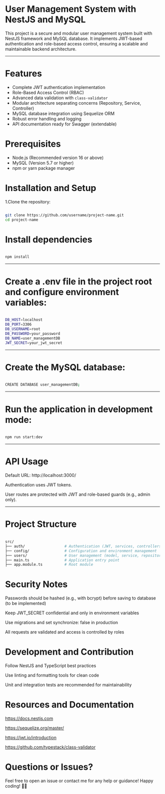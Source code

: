 
# User Management System with NestJS and MySQL

This project is a secure and modular user management system built with NestJS framework and MySQL database. It implements JWT-based authentication and role-based access control, ensuring a scalable and maintainable backend architecture.

---

# Features

- Complete JWT authentication implementation  
- Role-Based Access Control (RBAC)  
- Advanced data validation with `class-validator`  
- Modular architecture separating concerns (Repository, Service, Controller)  
- MySQL database integration using Sequelize ORM  
- Robust error handling and logging  
- API documentation ready for Swagger (extendable)  



# Prerequisites

- Node.js (Recommended version 16 or above)  
- MySQL (Version 5.7 or higher)  
- npm or yarn package manager  



# Installation and Setup

1.Clone the repository:  

   ```bash

   git clone https://github.com/username/project-name.git
   cd project-name
  ````



# Install dependencies

```bash

npm install

```
---

# Create a .env file in the project root and configure environment variables:


```bash

DB_HOST=localhost
DB_PORT=3306
DB_USERNAME=root
DB_PASSWORD=your_password
DB_NAME=user_managementDB
JWT_SECRET=your_jwt_secret

```
---

# Create the MySQL database:


```bash

CREATE DATABASE user_managementDB;

```

---


# Run the application in development mode:


```bash

npm run start:dev

```

---

# API Usage

Default URL: http://localhost:3000/

Authentication uses JWT tokens.

User routes are protected with JWT and role-based guards (e.g., admin only).

---

# Project Structure

```bash

src/
├── auth/                  # Authentication (JWT, services, controllers)
├── config/                # Configuration and environment management
├── users/                 # User management (model, service, repository, controller, DTO)
├── main.ts                # Application entry point
├── app.module.ts          # Root module

```
# Security Notes
Passwords should be hashed (e.g., with bcrypt) before saving to database (to be implemented)

Keep JWT_SECRET confidential and only in environment variables

Use migrations and set synchronize: false in production

All requests are validated and access is controlled by roles

# Development and Contribution
Follow NestJS and TypeScript best practices

Use linting and formatting tools for clean code

Unit and integration tests are recommended for maintainability

# Resources and Documentation
https://docs.nestjs.com

https://sequelize.org/master/

https://jwt.io/introduction

https://github.com/typestack/class-validator

# Questions or Issues?

Feel free to open an issue or contact me for any help or guidance!
Happy coding! 🚀✨




